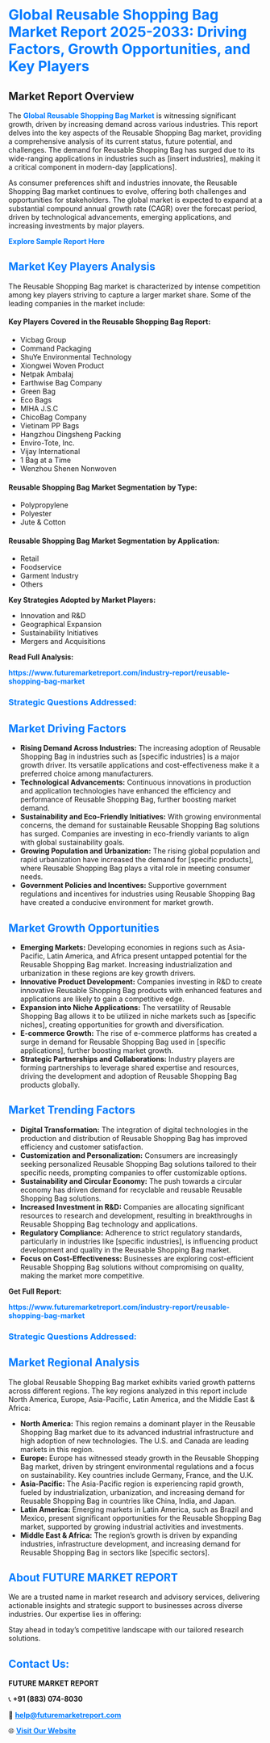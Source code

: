 <h1 style="color: #007BFF;">Global Reusable Shopping Bag Market Report 2025-2033: Driving Factors, Growth Opportunities, and Key Players</h1>

<section id="overview">
<h2>Market Report Overview</h2>
<p>The <a href="https://www.futuremarketreport.com/industry-report/reusable-shopping-bag-market" style="color: #007BFF; text-decoration: none;"><strong>Global Reusable Shopping Bag Market</strong></a> is witnessing significant growth, driven by increasing demand across various industries. This report delves into the key aspects of the Reusable Shopping Bag market, providing a comprehensive analysis of its current status, future potential, and challenges. The demand for Reusable Shopping Bag has surged due to its wide-ranging applications in industries such as [insert industries], making it a critical component in modern-day [applications].</p>
<p>As consumer preferences shift and industries innovate, the Reusable Shopping Bag market continues to evolve, offering both challenges and opportunities for stakeholders. The global market is expected to expand at a substantial compound annual growth rate (CAGR) over the forecast period, driven by technological advancements, emerging applications, and increasing investments by major players.</p>
</section>

<section id="overview">
<p><a href="https://www.futuremarketreport.com/request-sample/reportId=28292" style="color: #007BFF; text-decoration: none;"><strong>Explore Sample Report Here</strong></a></p>
</section>

<section id="key-players">
<h2 style="color: #007BFF;">Market Key Players Analysis</h2>
<p>The Reusable Shopping Bag market is characterized by intense competition among key players striving to capture a larger market share. Some of the leading companies in the market include:</p>
<h4>Key Players Covered in the Reusable Shopping Bag Report:</h4>
<ul><li>Vicbag Group</li><li>Command Packaging</li><li>ShuYe Environmental Technology</li><li>Xiongwei Woven Product</li><li>Netpak Ambalaj</li><li>Earthwise Bag Company</li><li>Green Bag</li><li>Eco Bags</li><li>MIHA J.S.C</li><li>ChicoBag Company</li><li>Vietinam PP Bags</li><li>Hangzhou Dingsheng Packing</li><li>Enviro-Tote, Inc.</li><li>Vijay International</li><li>1 Bag at a Time</li><li>Wenzhou Shenen Nonwoven</li></ul>
<h4>Reusable Shopping Bag Market Segmentation by Type:</h4>
<ul><li>Polypropylene</li><li>Polyester</li><li>Jute &amp; Cotton</li></ul>

<h4>Reusable Shopping Bag Market Segmentation by Application:</h4>
<ul><li>Retail</li><li>Foodservice</li><li>Garment Industry</li><li>Others</li></ul>
<p><strong>Key Strategies Adopted by Market Players:</strong></p>
<ul>
<li>Innovation and R&D</li>
<li>Geographical Expansion</li>
<li>Sustainability Initiatives</li>
<li>Mergers and Acquisitions</li>
</ul>
</section>

<section>
<p><strong>Read Full Analysis: </strong></p><a href="https://www.futuremarketreport.com/industry-report/reusable-shopping-bag-market" style="color: #007BFF; text-decoration: none;"><strong>https://www.futuremarketreport.com/industry-report/reusable-shopping-bag-market</strong></a>
<h3 style="color: #007BFF;">Strategic Questions Addressed:</h3>
</section>

<section id="driving-factors">
<h2 style="color: #007BFF;">Market Driving Factors</h2>
<ul>
<li><strong>Rising Demand Across Industries:</strong> The increasing adoption of Reusable Shopping Bag in industries such as [specific industries] is a major growth driver. Its versatile applications and cost-effectiveness make it a preferred choice among manufacturers.</li>
<li><strong>Technological Advancements:</strong> Continuous innovations in production and application technologies have enhanced the efficiency and performance of Reusable Shopping Bag, further boosting market demand.</li>
<li><strong>Sustainability and Eco-Friendly Initiatives:</strong> With growing environmental concerns, the demand for sustainable Reusable Shopping Bag solutions has surged. Companies are investing in eco-friendly variants to align with global sustainability goals.</li>
<li><strong>Growing Population and Urbanization:</strong> The rising global population and rapid urbanization have increased the demand for [specific products], where Reusable Shopping Bag plays a vital role in meeting consumer needs.</li>
<li><strong>Government Policies and Incentives:</strong> Supportive government regulations and incentives for industries using Reusable Shopping Bag have created a conducive environment for market growth.</li>
</ul>
</section>

<section id="growth-opportunities">
<h2 style="color: #007BFF;">Market Growth Opportunities</h2>
<ul>
<li><strong>Emerging Markets:</strong> Developing economies in regions such as Asia-Pacific, Latin America, and Africa present untapped potential for the Reusable Shopping Bag market. Increasing industrialization and urbanization in these regions are key growth drivers.</li>
<li><strong>Innovative Product Development:</strong> Companies investing in R&D to create innovative Reusable Shopping Bag products with enhanced features and applications are likely to gain a competitive edge.</li>
<li><strong>Expansion into Niche Applications:</strong> The versatility of Reusable Shopping Bag allows it to be utilized in niche markets such as [specific niches], creating opportunities for growth and diversification.</li>
<li><strong>E-commerce Growth:</strong> The rise of e-commerce platforms has created a surge in demand for Reusable Shopping Bag used in [specific applications], further boosting market growth.</li>
<li><strong>Strategic Partnerships and Collaborations:</strong> Industry players are forming partnerships to leverage shared expertise and resources, driving the development and adoption of Reusable Shopping Bag products globally.</li>
</ul>
</section>

<section id="trending-factors">
<h2 style="color: #007BFF;">Market Trending Factors</h2>
<ul>
<li><strong>Digital Transformation:</strong> The integration of digital technologies in the production and distribution of Reusable Shopping Bag has improved efficiency and customer satisfaction.</li>
<li><strong>Customization and Personalization:</strong> Consumers are increasingly seeking personalized Reusable Shopping Bag solutions tailored to their specific needs, prompting companies to offer customizable options.</li>
<li><strong>Sustainability and Circular Economy:</strong> The push towards a circular economy has driven demand for recyclable and reusable Reusable Shopping Bag solutions.</li>
<li><strong>Increased Investment in R&D:</strong> Companies are allocating significant resources to research and development, resulting in breakthroughs in Reusable Shopping Bag technology and applications.</li>
<li><strong>Regulatory Compliance:</strong> Adherence to strict regulatory standards, particularly in industries like [specific industries], is influencing product development and quality in the Reusable Shopping Bag market.</li>
<li><strong>Focus on Cost-Effectiveness:</strong> Businesses are exploring cost-efficient Reusable Shopping Bag solutions without compromising on quality, making the market more competitive.</li>
</ul>
</section>

<section>
<p><strong>Get Full Report: </strong></p><a href="https://www.futuremarketreport.com/industry-report/reusable-shopping-bag-market" style="color: #007BFF; text-decoration: none;"><strong>https://www.futuremarketreport.com/industry-report/reusable-shopping-bag-market</strong></a>
<h3 style="color: #007BFF;">Strategic Questions Addressed:</h3>
</section>


<section id="regional-analysis">
<h2 style="color: #007BFF;">Market Regional Analysis</h2>
<p>The global Reusable Shopping Bag market exhibits varied growth patterns across different regions. The key regions analyzed in this report include North America, Europe, Asia-Pacific, Latin America, and the Middle East & Africa:</p>
<ul>
<li><strong>North America:</strong> This region remains a dominant player in the Reusable Shopping Bag market due to its advanced industrial infrastructure and high adoption of new technologies. The U.S. and Canada are leading markets in this region.</li>
<li><strong>Europe:</strong> Europe has witnessed steady growth in the Reusable Shopping Bag market, driven by stringent environmental regulations and a focus on sustainability. Key countries include Germany, France, and the U.K.</li>
<li><strong>Asia-Pacific:</strong> The Asia-Pacific region is experiencing rapid growth, fueled by industrialization, urbanization, and increasing demand for Reusable Shopping Bag in countries like China, India, and Japan.</li>
<li><strong>Latin America:</strong> Emerging markets in Latin America, such as Brazil and Mexico, present significant opportunities for the Reusable Shopping Bag market, supported by growing industrial activities and investments.</li>
<li><strong>Middle East & Africa:</strong> The region’s growth is driven by expanding industries, infrastructure development, and increasing demand for Reusable Shopping Bag in sectors like [specific sectors].</li>
</ul>
</section>

<footer>
<h2 style="color: #007BFF;">About FUTURE MARKET REPORT</h2>
<p>We are a trusted name in market research and advisory services, delivering actionable insights and strategic support to businesses across diverse industries. Our expertise lies in offering:</p>

<p>Stay ahead in today’s competitive landscape with our tailored research solutions.</p>

<h2 style="color: #007BFF;">Contact Us:</h2>
<p><strong>FUTURE MARKET REPORT</strong></p>
<p>📞 <strong>+91 (883) 074-8030</strong></p>
<p>📧 <strong><a href="mailto:help@futuremarketreport.com" style="color: #007BFF;">help@futuremarketreport.com</a></strong></p>
<p>🌐 <strong><a href="https://www.futuremarketreport.com/" style="color: #007BFF;">Visit Our Website</a></strong></p>
</footer>
